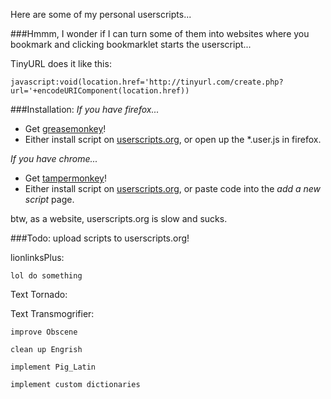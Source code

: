 Here are some of my personal userscripts...

###Hmmm, 
I wonder if I can turn some of them into websites where you bookmark and clicking bookmarklet starts the userscript...

TinyURL does it like this:

	javascript:void(location.href='http://tinyurl.com/create.php?url='+encodeURIComponent(location.href))

###Installation:
*If you have firefox...*
- Get [greasemonkey](https://addons.mozilla.org/en-US/firefox/addon/greasemonkey/)!
- Either install script on [userscripts.org](userscripts.org), or open up the *.user.js in firefox.

*If you have chrome...*
- Get [tampermonkey](https://chrome.google.com/webstore/detail/tampermonkey/dhdgffkkebhmkfjojejmpbldmpobfkfo?hl=en)!
- Either install script on [userscripts.org](userscripts.org), or paste code into the *add a new script* page.

btw, as a website, userscripts.org is slow and sucks.

###Todo:
	upload scripts to userscripts.org!

lionlinksPlus:

	lol do something

Text Tornado:

Text Transmogrifier:

	improve Obscene

	clean up Engrish

	implement Pig_Latin

	implement custom dictionaries
